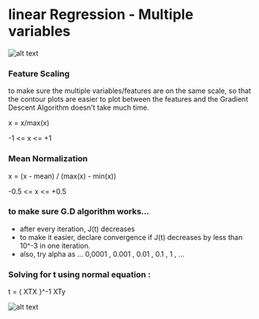 # linear Regression - Multiple variables

![alt text](https://raw.githubusercontent.com/ritchieng/machine-learning-stanford/master/w2_linear_regression_multiple/gradient_descent.png)

### Feature Scaling

to make sure the multiple variables/features are on the same scale, so that the contour plots are easier to plot between the features and the Gradient Descent Algorithm doesn't take much time.

x = x/max(x)

-1 <= x <= +1

### Mean Normalization

x = (x - mean) / (max(x) - min(x))

-0.5 <= x <= +0.5

### to make sure G.D algorithm works...

* after every iteration, J(t) decreases
* to make it easier, declare convergence if J(t) decreases by less than 10^-3 in one iteration.
* also, try alpha as ... 0,0001 , 0.001 , 0.01 , 0.1 , 1 , ...


### Solving for t using normal equation :

t = ( XTX }^-1 XTy

![alt text](https://i.stack.imgur.com/qzv5e.jpg)

